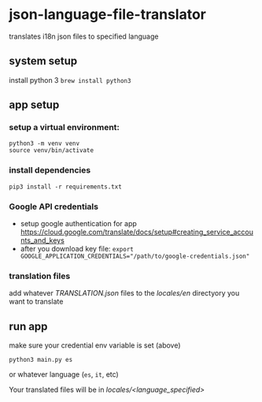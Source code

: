 # json-language-file-translator
translates i18n json files to specified language

## system setup
install python 3 `brew install python3`

## app setup
### setup a virtual environment:
    python3 -m venv venv
    source venv/bin/activate

### install dependencies
    pip3 install -r requirements.txt

### Google API credentials
- setup google authentication for app https://cloud.google.com/translate/docs/setup#creating_service_accounts_and_keys
- after you download key file: `export GOOGLE_APPLICATION_CREDENTIALS="/path/to/google-credentials.json"`

### translation files
add whatever *TRANSLATION.json* files to the *locales/en* directyory you want to translate

## run app
make sure your credential env variable is set (above)

    python3 main.py es
or whatever language (`es`, `it`, etc)

Your translated files will be in *locales/<language_specified>*